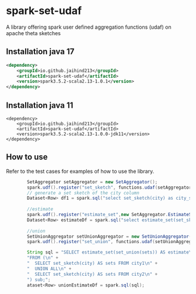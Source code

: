 # spark-set-udaf
A library offering spark user defined aggregation functions (udaf) on apache theta sketches

## Installation java 17

```XML
<dependency>
    <groupId>io.github.jaihind213</groupId>
    <artifactId>spark-set-udaf</artifactId>
    <version>spark3.5.2-scala2.13-1.0.1</version>
</dependency>
```

## Installation java 11
```
<dependency>
    <groupId>io.github.jaihind213</groupId>
    <artifactId>spark-set-udaf</artifactId>
    <version>spark3.5.2-scala2.13-1.0.0-jdk11</version>
</dependency>
```

## How to use 

Refer to the test cases for examples of how to use the library.

```java
        SetAggregator setAggregator = new SetAggregator();
        spark.udf().register("set_sketch", functions.udaf(setAggregator, Encoders.STRING()));
        // generate a set sketch of the city column
        Dataset<Row> df1 = spark.sql("select set_sketch(city) as city_set from city1");
        
        //estimate
        spark.udf().register("estimate_set",new SetAggregator.EstimateSetUdf(),DataTypes.DoubleType);
        Dataset<Row> estimateDf = spark.sql("select estimate_set(set_sketch(city)) as city_set from city1");
        
        //union
        SetUnionAggregator setUnionAggregator = new SetUnionAggregator(nominal, seed);
        spark.udf().register("set_union", functions.udaf(setUnionAggregator, Encoders.BINARY()));

        String sql = "SELECT estimate_set(set_union(sets)) AS estimate\n" +
        "FROM (\n" +
        "  SELECT set_sketch(city) AS sets FROM city1\n" +
        "  UNION ALL\n" +
        "  SELECT set_sketch(city) AS sets FROM city2\n" +
        ") sub;";
        ataset<Row> unionEstimateDf = spark.sql(sql);
```
